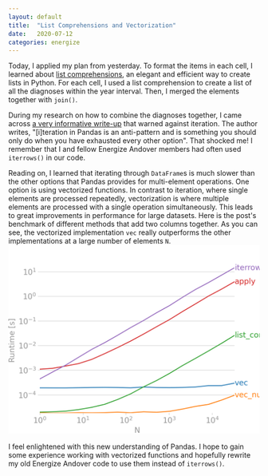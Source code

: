 ```yaml
---
layout: default
title:  "List Comprehensions and Vectorization"
date:   2020-07-12
categories: energize
---
```


Today, I applied my plan from yesterday.
To format the items in each cell, I learned about
[list comprehensions](https://docs.python.org/3/tutorial/datastructures.html#list-comprehensions),
an elegant and efficient way to create lists in Python.
For each cell,
I used a list comprehension
to create a list of all the diagnoses within the year interval.
Then, I merged the elements together with `join()`.

During my research on how to combine the diagnoses together,
I came across
[a very informative write-up](https://stackoverflow.com/a/55557758/14106506)
that warned against iteration. The author writes,
"[i]teration in Pandas is an anti-pattern
and is something you should only do when you have exhausted every other option".
That shocked me!
I remember that I and fellow Energize Andover members had often used
`iterrows()` in our code.

Reading on, I learned that iterating through `DataFrame`s is much slower than
the other options that Pandas provides for multi-element operations.
One option is using vectorized functions.
In contrast to iteration, where single elements are processed repeatedly,
vectorization is where multiple elements are processed
with a single operation simultaneously.
This leads to great improvements in performance for large datasets.
Here is the post's benchmark of different methods that add two columns together.
As you can see, the vectorized implementation `vec` really outperforms
the other implementations at a large number of elements `N`.
<img src="/assets/img/benchmark.png" alt="Benchmark" class="centered-image">

I feel enlightened with this new understanding of Pandas.
I hope to gain some experience working with vectorized functions
and hopefully rewrite my old Energize Andover code to use them instead of
`iterrows()`.
